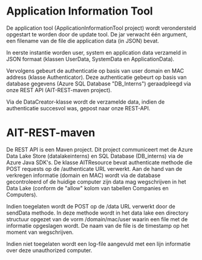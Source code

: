 # Application Information Tool
De application tool (ApplicationInformationTool project) wordt verondersteld opgestart te worden door de update tool. De jar verwacht één argument, een filename van de file die application data (in JSON) bevat.

In eerste instantie worden user, system en application data verzameld in JSON formaat (klassen UserData, SystemData en ApplicationData).

Vervolgens gebeurt de authenticatie op basis van user domain en MAC address (klasse Authenticator). Deze authenticatie gebeurt op basis van database gegevens (Azure SQL Database "DB_Interns") geraadpleegd via onze REST API (AIT-REST-maven project).

Via de DataCreator-klasse wordt de verzamelde data, indien de authenticatie succesvol was, gepost naar onze REST-API.

# AIT-REST-maven
De REST API is een Maven project. Dit project communiceert met de Azure Data Lake Store (datalakeinterns) en SQL Database (DB_interns) via de Azure Java SDK's. De klasse AITResource bevat authenticate methode die POST requests op de /authenticate URL verwerkt. Aan de hand van de verkregen informatie (domain en MAC) wordt via de database gecontroleerd of de huidige computer zijn data mag wegschrijven in het Data Lake (conform de "allow" kolom van tabellen Companies en Computers). 

Indien toegelaten wordt de POST op de /data URL verwerkt door de sendData methode. In deze methode wordt in het data lake een directory structuur opgezet van de vorm /domain/mac/user waarin een file met de informatie opgeslagen wordt. De naam van de file is de timestamp op het moment van wegschrijven. 

Indien niet toegelaten wordt een log-file aangevuld met een lijn informatie over deze unauthorized computer.
